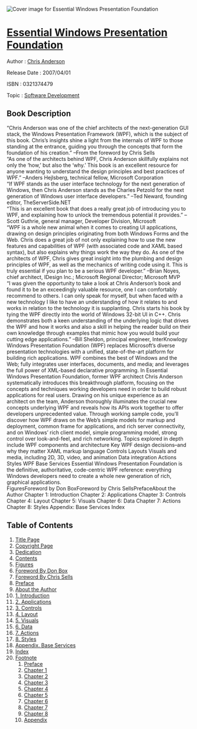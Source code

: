 ![Cover image for Essential Windows Presentation Foundation](https://imgdetail.ebookreading.net/cover/cover/software_development/EB0321374479.jpg)

[Essential Windows Presentation Foundation](https://ebookreading.net/view/book/Essential+Windows+Presentation+Foundation-EB0321374479_1.html "Essential Windows Presentation Foundation")
====================================================================================================================

Author : [Chris Anderson](https://ebookreading.net/search/author/Chris+Anderson)

Release Date : 2007/04/01

ISBN : 0321374479

Topic : [Software Development](https://ebookreading.net/search/category/software-development)

Book Description
-----------------

 “Chris Anderson was one of the chief architects of the next-generation GUI stack, the Windows Presentation Framework (WPF), which is the subject of this book. Chris’s insights shine a light from the internals of WPF to those standing at the entrance, guiding you through the concepts that form the foundation of his creation.” 			–From the foreword by Chris Sells 		
 “As one of the architects behind WPF, Chris Anderson skillfully explains not only the ‘how,’ but also the ‘why.’ This book is an excellent resource for anyone wanting to understand the design principles and best practices of WPF.” 			–Anders Hejlsberg, technical fellow, Microsoft Corporation 		
 “If WPF stands as the user interface technology for the next generation of Windows, then Chris Anderson stands as the Charles Petzold for the next generation of Windows user interface developers.” 			–Ted Neward, founding editor, TheServerSide.NET 		
 “This is an excellent book that does a really great job of introducing you to WPF, and explaining how to unlock the tremendous potential it provides.” 			–Scott Guthrie, general manager, Developer Division, Microsoft 		
 “WPF is a whole new animal when it comes to creating UI applications, drawing on design principles originating from both Windows Forms and the Web. Chris does a great job of not only explaining how to use the new features and capabilities of WPF (with associated code and XAML based syntax), but also explains why things work the way they do. As one of the architects of WPF, Chris gives great insight into the plumbing and design principles of WPF, as well as the mechanics of writing code using it. This is truly essential if you plan to be a serious WPF developer.” 			–Brian Noyes, chief architect, IDesign Inc.; Microsoft Regional Director; Microsoft MVP 		
 “I was given the opportunity to take a look at Chris Anderson’s book and found it to be an exceedingly valuable resource, one I can comfortably recommend to others. I can only speak for myself, but when faced with a new technology I like to have an understanding of how it relates to and works in relation to the technology it is supplanting. Chris starts his book by tying the WPF directly into the world of Windows 32-bit UI in C++. Chris demonstrates both a keen understanding of the underlying logic that drives the WPF and how it works and also a skill in helping the reader build on their own knowledge through examples that mimic how you would build your cutting edge applications.” 			–Bill Sheldon, principal engineer, InterKnowlogy 		
Windows Presentation Foundation (WPF) replaces Microsoft’s diverse presentation technologies with a unified, state-of-the-art platform for building rich applications. WPF combines the best of Windows and the Web; fully integrates user interfaces, documents, and media; and leverages the full power of XML-based declarative programming.
In Essential Windows Presentation Foundation, former WPF architect Chris Anderson systematically introduces this breakthrough platform, focusing on the concepts and techniques working developers need in order to build robust applications for real users. Drawing on his unique experience as an architect on the team, Anderson thoroughly illuminates the crucial new concepts underlying WPF and reveals how its APIs work together to offer developers unprecedented value.
Through working sample code, you’ll discover how WPF draws on the Web’s simple models for markup and deployment, common frame for applications, and rich server connectivity, and on Windows’ rich client model, simple programming model, strong control over look-and-feel, and rich networking. Topics explored in depth include
WPF components and architecture
Key WPF design decisions–and why they matter
XAML markup language
Controls
Layouts
Visuals and media, including 2D, 3D, video, and animation
Data integration
Actions
Styles
WPF Base Services
Essential Windows Presentation Foundation is the definitive, authoritative, code-centric WPF reference: everything Windows developers need to create a whole new generation of rich, graphical applications. 			
FiguresForeword by Don BoxForeword by Chris SellsPrefaceAbout the Author 				 Chapter 1: Introduction Chapter 2: Applications Chapter 3: Controls Chapter 4: Layout Chapter 5: Visuals Chapter 6: Data Chapter 7: Actions Chapter 8: Styles Appendix: Base Services 			Index 
              
Table of Contents
-----------------

1. [Title Page](https://ebookreading.net/view/book/Essential+Windows+Presentation+Foundation-EB0321374479_4.html)
1. [Copyright Page](https://ebookreading.net/view/book/Essential+Windows+Presentation+Foundation-EB0321374479_5.html)
1. [Dedication](https://ebookreading.net/view/book/Essential+Windows+Presentation+Foundation-EB0321374479_6.html)
1. [Contents](https://ebookreading.net/view/book/Essential+Windows+Presentation+Foundation-EB0321374479_7.html)
1. [Figures](https://ebookreading.net/view/book/Essential+Windows+Presentation+Foundation-EB0321374479_8.html)
1. [Foreword By Don Box](https://ebookreading.net/view/book/Essential+Windows+Presentation+Foundation-EB0321374479_9.html)
1. [Foreword By Chris Sells](https://ebookreading.net/view/book/Essential+Windows+Presentation+Foundation-EB0321374479_10.html)
1. [Preface](https://ebookreading.net/view/book/Essential+Windows+Presentation+Foundation-EB0321374479_11.html)
1. [About the Author](https://ebookreading.net/view/book/Essential+Windows+Presentation+Foundation-EB0321374479_12.html)
1. [1. Introduction](https://ebookreading.net/view/book/Essential+Windows+Presentation+Foundation-EB0321374479_13.html)
1. [2. Applications](https://ebookreading.net/view/book/Essential+Windows+Presentation+Foundation-EB0321374479_14.html)
1. [3. Controls](https://ebookreading.net/view/book/Essential+Windows+Presentation+Foundation-EB0321374479_15.html)
1. [4. Layout](https://ebookreading.net/view/book/Essential+Windows+Presentation+Foundation-EB0321374479_16.html)
1. [5. Visuals](https://ebookreading.net/view/book/Essential+Windows+Presentation+Foundation-EB0321374479_17.html)
1. [6. Data](https://ebookreading.net/view/book/Essential+Windows+Presentation+Foundation-EB0321374479_18.html)
1. [7. Actions](https://ebookreading.net/view/book/Essential+Windows+Presentation+Foundation-EB0321374479_19.html)
1. [8. Styles](https://ebookreading.net/view/book/Essential+Windows+Presentation+Foundation-EB0321374479_20.html)
1. [Appendix. Base Services](https://ebookreading.net/view/book/Essential+Windows+Presentation+Foundation-EB0321374479_21.html)
1. [Index](https://ebookreading.net/view/book/Essential+Windows+Presentation+Foundation-EB0321374479_22.html)
1. [Footnote](https://ebookreading.net/view/book/Essential+Windows+Presentation+Foundation-EB0321374479_23.html)
    1. [Preface](https://ebookreading.net/view/book/Essential+Windows+Presentation+Foundation-EB0321374479_23.html#pref06fn01)
    1. [Chapter 1](https://ebookreading.net/view/book/Essential+Windows+Presentation+Foundation-EB0321374479_23.html#ch01fn01)
    1. [Chapter 2](https://ebookreading.net/view/book/Essential+Windows+Presentation+Foundation-EB0321374479_23.html#ch02fn01)
    1. [Chapter 3](https://ebookreading.net/view/book/Essential+Windows+Presentation+Foundation-EB0321374479_23.html#ch03fn01)
    1. [Chapter 4](https://ebookreading.net/view/book/Essential+Windows+Presentation+Foundation-EB0321374479_23.html#ch04fn01)
    1. [Chapter 5](https://ebookreading.net/view/book/Essential+Windows+Presentation+Foundation-EB0321374479_23.html#ch05fn01)
    1. [Chapter 6](https://ebookreading.net/view/book/Essential+Windows+Presentation+Foundation-EB0321374479_23.html#ch06fn01)
    1. [Chapter 7](https://ebookreading.net/view/book/Essential+Windows+Presentation+Foundation-EB0321374479_23.html#ch07fn01)
    1. [Chapter 8](https://ebookreading.net/view/book/Essential+Windows+Presentation+Foundation-EB0321374479_23.html#ch08fn01)
    1. [Appendix](https://ebookreading.net/view/book/Essential+Windows+Presentation+Foundation-EB0321374479_23.html#app01fn01)
